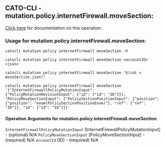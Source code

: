 
## CATO-CLI - mutation.policy.internetFirewall.moveSection:
[Click here](https://api.catonetworks.com/documentation/#mutation-moveSection) for documentation on this operation.

### Usage for mutation.policy.internetFirewall.moveSection:

`catocli mutation policy internetFirewall moveSection -h`

`catocli mutation policy internetFirewall moveSection <accountID> <json>`

`catocli mutation policy internetFirewall moveSection "$(cat < moveSection.json)"`

`catocli mutation policy internetFirewall moveSection '{"InternetFirewallPolicyMutationInput": {"PolicyMutationRevisionInput": {"id": {"id": "ID"}}}, "PolicyMoveSectionInput": {"PolicySectionPositionInput": {"position": {"position": "enum(PolicySectionPositionEnum)"}, "ref": {"ref": "ID"}}, "id": {"id": "ID"}}}'`

#### Operation Arguments for mutation.policy.internetFirewall.moveSection ####
`InternetFirewallPolicyMutationInput` [InternetFirewallPolicyMutationInput] - (optional) N/A 
`PolicyMoveSectionInput` [PolicyMoveSectionInput] - (required) N/A 
`accountId` [ID] - (required) N/A 
